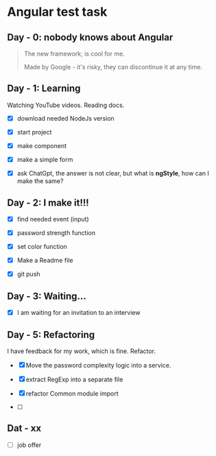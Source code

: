 # Angular test task

## Day - 0: nobody knows about Angular
> The new framework; is cool for me.
> 
> Made by Google - it's risky, they can discontinue it at any time.
## Day - 1: Learning
Watching YouTube videos. Reading docs.
- [x] download needed NodeJs version

- [x] start project
      
- [x] make component
      
- [x] make a simple form

- [x] ask ChatGpt, the answer is not clear, but what is **ngStyle**, how can I make the same?
## Day - 2: I make it!!!
- [x] find needed event (input)
      
- [x] password strength function
      
- [x] set color function

- [x] Make a Readme file

- [x] git push
## Day - 3: Waiting...
- [x] I am waiting for an invitation to an interview
## Day - 5: Refactoring
I have feedback for my work, which is fine. Refactor.
- [x] Move the password complexity logic into a service.

- [x] extract RegExp into a separate file

- [x] refactor Common module import

- [ ]
## Dat - xx
- [ ] job offer
